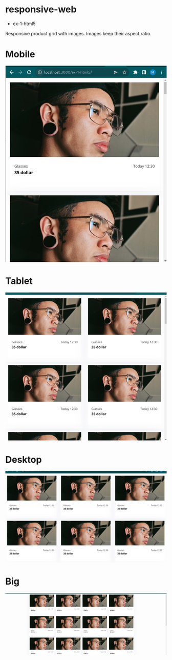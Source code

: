 # responsive-web

* ex-1-html5

Responsive product grid with images.
Images keep their aspect ratio.

# Mobile

![alt text](./ex-1-html5/img/1-1.png)

# Tablet

![alt text](./ex-1-html5/img/1-2.png)

# Desktop

![alt text](./ex-1-html5/img/1-3.png)

# Big

![alt text](./ex-1-html5/img/full-w.png)

